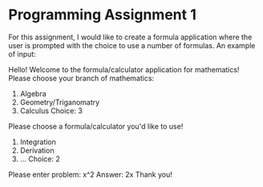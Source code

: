 # Programming Assignment 1
For this assignment, I would like to create a formula application where the user is prompted with the choice to use a number of formulas.
An example of input:

Hello! Welcome to the formula/calculator application for mathematics!
Please choose your branch of mathematics:
1) Algebra
2) Geometry/Triganomatry
3) Calculus
Choice: 3

Please choose a formula/calculator you'd like to use!
1) Integration
2) Derivation
3) ...
Choice: 2

Please enter problem: x^2
Answer: 2x
Thank you!
